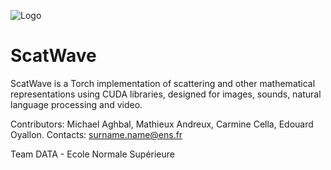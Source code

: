 ![Logo](https://github.com/edouardoyallon/scatwave/blob/master/logo.png)


# ScatWave

ScatWave is a Torch implementation of scattering and other mathematical representations using CUDA libraries, designed for images, sounds, natural language processing and video.

Contributors: Michael Aghbal, Mathieux Andreux, Carmine Cella, Edouard Oyallon. Contacts: surname.name@ens.fr

Team DATA - Ecole Normale Supérieure
